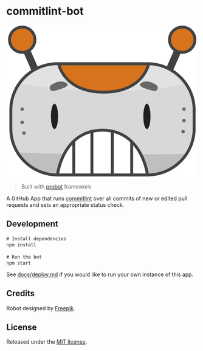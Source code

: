 # commitlint-bot

<p align="center">
  <img src="docs/robot.svg" alt="commitlint-bot logo" />
</p>

> Built with [probot](https://github.com/probot/probot) framework

A GitHub App that runs [commitlint](https://github.com/marionebl/commitlint) over all commits of new or edited pull requests
and sets an appropriate status check.

## Development

```
# Install dependencies
npm install

# Run the bot
npm start
```

See [docs/deploy.md](docs/deploy.md) if you would like to run your own instance of this app.


## Credits

Robot designed by [Freepik](https://www.freepik.com/free-vector/fun-pack-of-robots-avatars_1258314.htm).

## License

Released under the [MIT license](./LICENSE).
